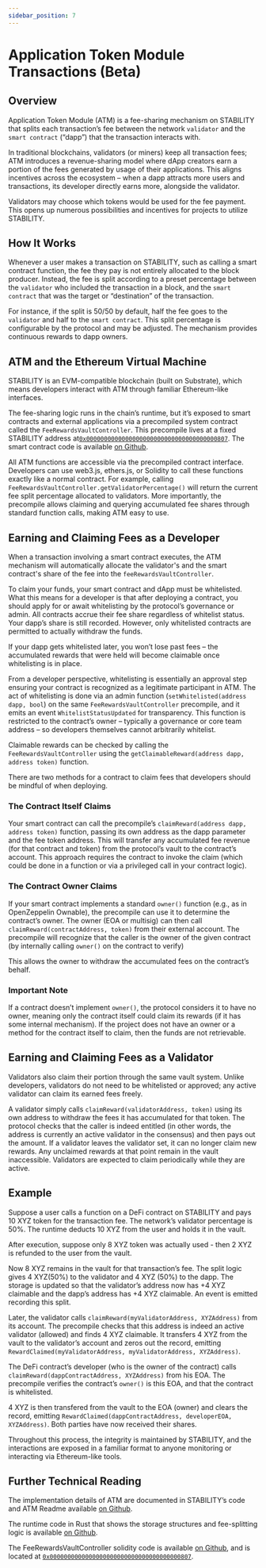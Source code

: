 ```yaml
---
sidebar_position: 7
---
```


# Application Token Module Transactions (Beta)

## Overview

Application Token Module (ATM) is a fee-sharing mechanism on STABILITY that splits each transaction’s fee between the network `validator` and the `smart contract` (“dapp”) that the transaction interacts with​.

In traditional blockchains, validators (or miners) keep all transaction fees; ATM introduces a revenue-sharing model where dApp creators earn a portion of the fees generated by usage of their applications. This aligns incentives across the ecosystem – when a dapp attracts more users and transactions, its developer directly earns more, alongside the validator.

Validators may choose which tokens would be used for the fee payment. This opens up numerous possibilities and incentives for projects to utilize STABILITY.

## How It Works

Whenever a user makes a transaction on STABILITY, such as calling a smart contract function, the fee they pay is not entirely allocated to the block producer. Instead, the fee is split according to a preset percentage between the `validator` who included the transaction in a block, and the `smart contract` that was the target or “destination” of the transaction​.

For instance, if the split is 50/50 by default, half the fee goes to the `validator` and half to the `smart contract`. This split percentage is configurable by the protocol and may be adjusted. The mechanism provides continuous rewards to dapp owners.

## ATM and the Ethereum Virtual Machine

STABILITY is an EVM-compatible blockchain (built on Substrate), which means developers interact with ATM through familiar Ethereum-like interfaces.

The fee-sharing logic runs in the chain’s runtime, but it’s exposed to smart contracts and external applications via a precompiled system contract called the `FeeRewardsVaultController`. This precompile lives at a fixed STABILITY address at[`0x0000000000000000000000000000000000000807`](https://explorer.stabilityprotocol.com/address/0x0000000000000000000000000000000000000807). The smart contract code is available [on Github](https://github.com/stabilityprotocol/stability/blob/896c16bbdd1d2c0a241d945f5f42b00f00d3caff/precompiles/fee-rewards-vault-controller/FeeRewardsVaultController.sol#L4).

All ATM functions are accessible via the precompiled contract interface. Developers can use web3.js, ethers.js, or Solidity to call these functions exactly like a normal contract. For example, calling `FeeRewardsVaultController.getValidatorPercentage()` will return the current fee split percentage allocated to validators​. More importantly, the precompile allows claiming and querying accumulated fee shares through standard function calls, making ATM easy to use.

## Earning and Claiming Fees as a Developer

When a transaction involving a smart contract executes, the ATM mechanism will automatically allocate the validator's and the smart contract's share of the fee into the `feeRewardsVaultController`.

To claim your funds, your smart contract and dApp must be whitelisted. What this means for a developer is that after deploying a contract, you should apply for or await whitelisting by the protocol’s governance or admin. All contracts accrue their fee share regardless of whitelist status. Your dapp’s share is still recorded. However, only whitelisted contracts are permitted to actually withdraw the funds​.

If your dapp gets whitelisted later, you won’t lose past fees – the accumulated rewards that were held will become claimable once whitelisting is in place​.

From a developer perspective, whitelisting is essentially an approval step ensuring your contract is recognized as a legitimate participant in ATM. The act of whitelisting is done via an admin function (`setWhitelisted(address dapp, bool`) on the same `FeeRewardsVaultController` precompile, and it emits an event `WhitelistStatusUpdated` for transparency. This function is restricted to the contract’s owner – typically a governance or core team address – so developers themselves cannot arbitrarily whitelist.

Claimable rewards can be checked by calling the `FeeRewardsVaultController` using the `getClaimableReward(address dapp, address token)` function.

There are two methods for a contract to claim fees that developers should be mindful of when deploying.

### The Contract Itself Claims

Your smart contract can call the precompile’s `claimReward(address dapp, address token)` function, passing its own address as the dapp parameter and the fee token address. This will transfer any accumulated fee revenue (for that contract and token) from the protocol’s vault to the contract’s account. This approach requires the contract to invoke the claim (which could be done in a function or via a privileged call in your contract logic).

### The Contract Owner Claims

If your smart contract implements a standard `owner()` function (e.g., as in OpenZeppelin Ownable), the precompile can use it to determine the contract’s owner. The owner (EOA or multisig) can then call `claimReward(contractAddress, token)` from their external account. The precompile will recognize that the caller is the owner of the given contract (by internally calling `owner()` on the contract to verify)​

This allows the owner to withdraw the accumulated fees on the contract’s behalf.

### Important Note

If a contract doesn’t implement `owner()`, the protocol considers it to have no owner, meaning only the contract itself could claim its rewards (if it has some internal mechanism). If the project does not have an owner or a method for the contract itself to claim, then the funds are not retrievable.

## Earning and Claiming Fees as a Validator

Validators also claim their portion through the same vault system. Unlike developers, validators do not need to be whitelisted or approved; any active validator can claim its earned fees freely​.

A validator simply calls `claimReward(validatorAddress, token)` using its own address to withdraw the fees it has accumulated for that token. The protocol checks that the caller is indeed entitled (in other words, the address is currently an active validator in the consensus) and then pays out the amount. If a validator leaves the validator set, it can no longer claim new rewards. Any unclaimed rewards at that point remain in the vault inaccessible. Validators are expected to claim periodically while they are active.

## Example

Suppose a user calls a function on a DeFi contract on STABILITY and pays 10 XYZ token for the transaction fee. The network’s validator percentage is 50%. The runtime deducts 10 XYZ from the user and holds it in the vault.

After execution, suppose only 8 XYZ token was actually used - then 2 XYZ is refunded to the user from the vault.

Now 8 XYZ remains in the vault for that transaction’s fee. The split logic gives 4 XYZ(50%) to the validator and 4 XYZ (50%) to the dapp. The storage is updated so that the validator’s address now has +4 XYZ claimable and the dapp’s address has +4 XYZ claimable​. An event is emitted recording this split.

Later, the validator calls `claimReward(myValidatorAddress, XYZAddress)` from its account. The precompile checks that this address is indeed an active validator (allowed) and finds 4 XYZ claimable. It transfers 4 XYZ from the vault to the validator’s account and zeros out the record, emitting `RewardClaimed(myValidatorAddress, myValidatorAddress, XYZAddress)`.

The DeFi contract’s developer (who is the owner of the contract) calls `claimReward(dappContractAddress, XYZAddress)` from his EOA. The precompile verifies the contract’s `owner()` is this EOA, and that the contract is whitelisted.

4 XYZ is then transfered from the vault to the EOA (owner) and clears the record, emitting `RewardClaimed(dappContractAddress, developerEOA, XYZAddress)`. Both parties have now received their shares.

Throughout this process, the integrity is maintained by STABILITY, and the interactions are exposed in a familiar format to anyone monitoring or interacting via Ethereum-like tools.

## Further Technical Reading

The implementation details of ATM are documented in STABILITY’s code and ATM Readme available [on Github](https://github.com/stabilityprotocol/stability/blob/main/docs/BUSINESS-SHARE-REVENUE.md).

The runtime code in Rust that shows the storage structures and fee-splitting logic is available [on Github](https://github.com/stabilityprotocol/stability/blob/main/pallets/dnt-fee-controller/src/lib.rs).

The FeeRewardsVaultController solidity code is available [on Github](https://github.com/stabilityprotocol/stability/blob/896c16bbdd1d2c0a241d945f5f42b00f00d3caff/precompiles/fee-rewards-vault-controller/FeeRewardsVaultController.sol#L4), and is located at [`0x0000000000000000000000000000000000000807`](https://explorer.stabilityprotocol.com/address/0x0000000000000000000000000000000000000807).
